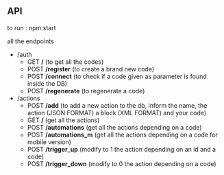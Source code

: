 API
--
to run : npm start

all the endpoints
- /auth
    - GET **/** (to get all the codes)
    - POST **/register** (to create a brand new code)
    - POST **/connect** (to check if a code given as parameter is found inside the DB)
    - POST **/regenerate** (to regenerate a code)
- /actions
    - POST **/add** (to add a new action to the db, inform the name, the action (JSON FORMAT) a block (XML FORMAT) and your code)
    - GET **/** (get all the actions)
    - POST **/automations** (get all the actions depending on a code)
    - POST **/automations_m** (get all the actions depending on a code for mobile version)
    - POST **/trigger_up** (modify to 1 the action depending on an id and a code)
    - POST **/trigger_down** (modify to 0 the action depending on a code)
